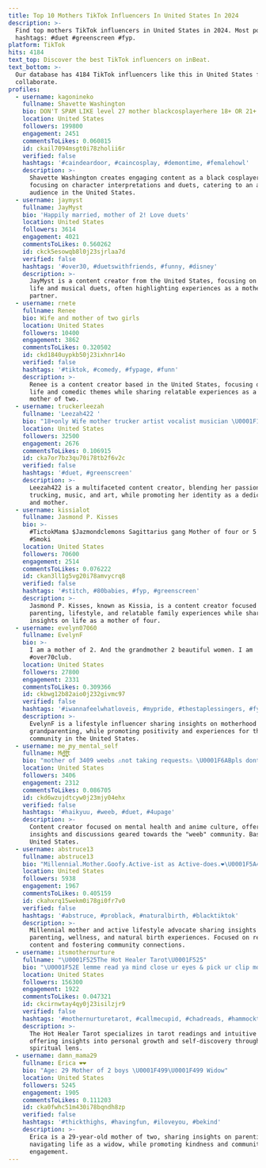 ```yaml
---
title: Top 10 Mothers TikTok Influencers In United States In 2024
description: >-
  Find top mothers TikTok influencers in United States in 2024. Most popular
  hashtags: #duet #greenscreen #fyp.
platform: TikTok
hits: 4184
text_top: Discover the best TikTok influencers on inBeat.
text_bottom: >-
  Our database has 4184 TikTok influencers like this in United States for you to
  collaborate.
profiles:
  - username: kagonineko
    fullname: Shavette Washington
    bio: DON'T SPAM LIKE level 27 mother blackcosplayerhere 18+ OR 21+ duets
    location: United States
    followers: 199800
    engagement: 2451
    commentsToLikes: 0.060815
    id: ckail7094msgt0i78zholii6r
    verified: false
    hashtags: '#caindeardoor, #caincosplay, #demontime, #femalehowl'
    description: >-
      Shavette Washington creates engaging content as a black cosplayer,
      focusing on character interpretations and duets, catering to an adult
      audience in the United States.
  - username: jaymyst
    fullname: JayMyst
    bio: 'Happily married, mother of 2! Love duets'
    location: United States
    followers: 3614
    engagement: 4021
    commentsToLikes: 0.560262
    id: ckck5esowqb8l0j23sjrlaa7d
    verified: false
    hashtags: '#over30, #duetswithfriends, #funny, #disney'
    description: >-
      JayMyst is a content creator from the United States, focusing on family
      life and musical duets, often highlighting experiences as a mother and
      partner.
  - username: rnete
    fullname: Renee
    bio: Wife and mother of two girls
    location: United States
    followers: 10400
    engagement: 3862
    commentsToLikes: 0.320502
    id: ckd1840uypkb50j23ixhnr14o
    verified: false
    hashtags: '#tiktok, #comedy, #fypage, #funn'
    description: >-
      Renee is a content creator based in the United States, focusing on family
      life and comedic themes while sharing relatable experiences as a wife and
      mother of two.
  - username: truckerleezah
    fullname: 'Leezah422 '
    bio: "18+only Wife mother trucker artist vocalist musician \U0001F1FA\U0001F1F8Proud American Patriot"
    location: United States
    followers: 32500
    engagement: 2676
    commentsToLikes: 0.106915
    id: cka7or7bz3qu70i78tb2f6v2c
    verified: false
    hashtags: '#duet, #greenscreen'
    description: >-
      Leezah422 is a multifaceted content creator, blending her passions for
      trucking, music, and art, while promoting her identity as a dedicated wife
      and mother.
  - username: kissialot
    fullname: Jasmond P. Kisses
    bio: >-
      #TictokMama $Jazmondclemons Sagittarius gang Mother of four or 5 plus
      #Smoki
    location: United States
    followers: 70600
    engagement: 2514
    commentsToLikes: 0.076222
    id: ckan3ll1g5vg20i78amvycrq8
    verified: false
    hashtags: '#stitch, #80babies, #fyp, #greenscreen'
    description: >-
      Jasmond P. Kisses, known as Kissia, is a content creator focused on
      parenting, lifestyle, and relatable family experiences while sharing
      insights on life as a mother of four.
  - username: evelyn07060
    fullname: EvelynF
    bio: >-
      I am a mother of 2. And the grandmother 2 beautiful women. I am
      #over70club.
    location: United States
    followers: 27800
    engagement: 2331
    commentsToLikes: 0.309366
    id: ckbwg12b82aio0j232givmc97
    verified: false
    hashtags: '#iwannafeelwhatloveis, #mypride, #thestaplessingers, #fyp'
    description: >-
      EvelynF is a lifestyle influencer sharing insights on motherhood and
      grandparenting, while promoting positivity and experiences for the over-70
      community in the United States.
  - username: me_my_mental_self
    fullname: Me̮̟͈̣̖̰̩̹͈̾ͨ̑͑n͉̠̙͉̗̺̋̋̔ͧ̊t̉̈́
    bio: "mother of 3409 weebs ⚠️not taking requests⚠️ \U0001F6ABpls dont spam like\U0001F6AB her/she"
    location: United States
    followers: 3406
    engagement: 2312
    commentsToLikes: 0.086705
    id: ckd6wzujdtcyw0j23mjy04ehx
    verified: false
    hashtags: '#haikyuu, #weeb, #duet, #4upage'
    description: >-
      Content creator focused on mental health and anime culture, offering
      insights and discussions geared towards the "weeb" community. Based in the
      United States.
  - username: abstruce13
    fullname: abstruce13
    bio: "Millennial.Mother.Goofy.Active-ist as Active-does.❤️\U0001F5A4\U0001F49A"
    location: United States
    followers: 5938
    engagement: 1967
    commentsToLikes: 0.405159
    id: ckahxrq15wekm0i78gi0fr7v0
    verified: false
    hashtags: '#abstruce, #problack, #naturalbirth, #blacktiktok'
    description: >-
      Millennial mother and active lifestyle advocate sharing insights on
      parenting, wellness, and natural birth experiences. Focused on relatable
      content and fostering community connections.
  - username: itsmothernurture
    fullname: "\U0001F525The Hot Healer Tarot\U0001F525"
    bio: "\U0001F52E lemme read ya mind close ur eyes & pick ur clip mothernurturetarot@gmail.com"
    location: United States
    followers: 156300
    engagement: 1922
    commentsToLikes: 0.047321
    id: ckcirnwtay4qy0j23isilzjr9
    verified: false
    hashtags: '#mothernurturetarot, #callmecupid, #chadreads, #hammocktrucker'
    description: >-
      The Hot Healer Tarot specializes in tarot readings and intuitive guidance,
      offering insights into personal growth and self-discovery through a
      spiritual lens.
  - username: damn_mama29
    fullname: Erica ❤️❤️
    bio: "Age: 29 Mother of 2 boys \U0001F499\U0001F499 Widow"
    location: United States
    followers: 5245
    engagement: 1905
    commentsToLikes: 0.111203
    id: cka0fwhc51m430i78bqndh8zp
    verified: false
    hashtags: '#thickthighs, #havingfun, #iloveyou, #bekind'
    description: >-
      Erica is a 29-year-old mother of two, sharing insights on parenting and
      navigating life as a widow, while promoting kindness and community
      engagement.
---
```


